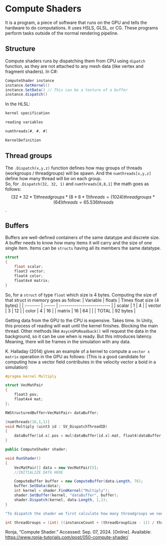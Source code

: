 # Compute Shaders
It is a program, a piece of software that runs on the GPU and tells the hardware to do computations. It uses HSLS, GLSL, or CG. These programs perform tasks outside of the normal rendering pipeline.

## Structure
Compute shaders runs by dispatching them from CPU using `dipatch` function, as they are not attached to any mesh data (like vertex and fragment shaders).
In C#:
```C#
ComputeShader instance
instance.GetKernel()
instance.SetData() // This can be a texture of a buffer
instance.dispatch()
```

In the HLSL:
``` C 
kernel specification

reading variables

numthreads[#, #, #]

KernelDefinition
```

## Thread groups
The `.Dispatch(x,y,z)` function defines how may groups of threads (workgroups / threadgroups) will be spawn. And the `numthreads[x,y,z]` define how many thread will be on each group. </br>
So, for `.Dispatch(32, 32, 1)` and `numthreads[8,8,1]` the math goes as follows:</br>
$$(32 * 32 * 1)threadgroups * (8 * 8 * 1)threads = (1024) threadgroups * (64) threads = 65.536threads$$.

## Buffers
Buffers are well-defined containers of the same datatype and discrete size. A buffer needs to know how many items it will carry and the size of one single item. Items can be `structs` having all its members the same datatype.

```C
struct
{
    float scalar;
    float3 vector;
    float4 color;
    float4x4 matrix;
}
```

So, for a `struct` of type `float` which size is 4 bytes. Computing the size of that struct in memory goes as follow:
| Variable | floats | Times float size (4 bytes) |
| :------- | :----- | :------------------------- |
| scalar   | 1      | 4    |
| vector   | 3      | 12   |
| color    | 4      | 16   |
| matrix   | 16     | 64   |
|          | TOTAL  | 92 bytes   |

Getting data from the GPU to the CPU is expensive. Takes time. In Unity, this process of reading will wait until the kernel finishes. Blocking the main thread. Other methods like `AsycnGPUReadback()` will request the data in the background, so it can be use when is ready. But this introduces latency. Meaning, there will be frames in the simulation with any data.

K. Halladay (2014) gives an example of a kernel to compute a `vector x matrix` operation in the GPU as follows:
(This is a good candidate for computing how a vector field contributes in the velocity vector a boid in a simulation)
``` C
#pragma kernel Multiply

struct VecMatPair
{
	float3 pos;
	float4x4 mat;
};

RWStructuredBuffer<VecMatPair> dataBuffer;

[numthreads(16,1,1)]
void Multiply (uint3 id : SV_DispatchThreadID)
{
    dataBuffer[id.x].pos = mul(dataBuffer[id.x].mat, float4(dataBuffer[id.x].pos, 1.0));
}
```
```C#
public ComputeShader shader;

void RunShader()
{
	VecMatPair[] data = new VecMatPair[5];
	//INITIALIZE DATA HERE

	ComputeBuffer buffer = new ComputeBuffer(data.Length, 76);
	buffer.SetData(data);
	int kernel = shader.FindKernel("Multiply");
	shader.SetBuffer(kernel, "dataBuffer", buffer);
	shader.Dispatch(kernel, data.Length, 1,1);
}
```

```bash
"To dispatch the shader we first calculate how many threadgroups we need, in our case we want the amount of threads to be the length of the array, so the thread groups should be that amount divided by the thread size rounded up. When dealing with integers the easiest way of doing a division and getting the rounded up result is to add the divisor minus one before the division, that adds 1 to the result unless the dividend is a exact multiple of the divisor." Ronja (2020)
```
```C#
int threadGroups = (int) ((instanceCount + (threadGroupSize - 1)) / threadGroupSize);
```
Ronja, “Compute Shader.” Accessed: Sep. 07, 2024. [Online]. Available: https://www.ronja-tutorials.com/post/050-compute-shader/

